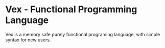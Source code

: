 # Vex - Functional Programming Language
Vex is a memory safe purely functional programing language, with simple syntax for new users.